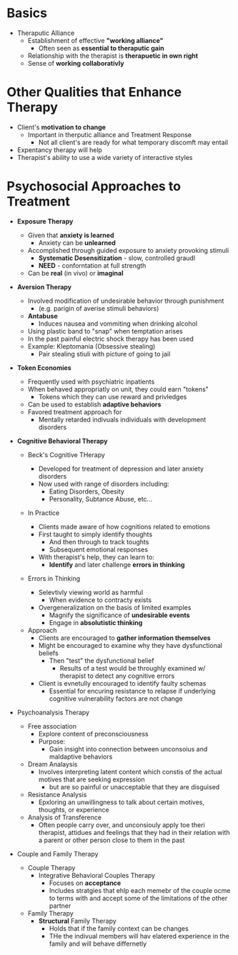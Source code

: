 Basics
======
- Theraputic Alliance
  * Establishment of effective **"working alliance"**
    - Often seen as **essential to theraputic gain**
  * Relationship with the therapist is **therapuetic in own right**
  * Sense of **working collaborativly**

Other Qualities that Enhance Therapy
====================================
- Client's **motivation to change** 
    * Important in therputic alliance and Treatment Response
        - Not all client's are ready for what temporary discomft may entail
- Expentancy therapy will help
- Therapist's ability to use a wide variety of interactive styles


Psychosocial Approaches to Treatment
====================================
- **Exposure Therapy**
    * Given that **anxiety is learned**
        - Anxiety can be **unlearned**
    * Accomplished through guided exposure to anxiety provoking stimuli
        - **Systematic Desensitization** - slow, controlled graudl
        - **NEED** - conforntation at full strength
    * Can be **real** (in vivo) or **imaginal**
    

- **Aversion Therapy**
    * Involved modification of undesirable behavior through punishment 
      - (e.g. parigin of averise stimuli behaviors)
    * **Antabuse**
      - Induces nausea and vommiting when drinking alcohol
    * Using plastic band to "snap" when temptation arises
    * In the past painful electric shock therapy has been used
    * Example: Kleptomania (Obsessive stealing)
      - Pair stealing stiuli with picture of going to jail

- **Token Economies**
    * Frequently used with psychiatric inpatients
    * When behaved appropriatly on unit, they could earn "tokens"
        - Tokens which they can use reward and privledges
    * Can be used to establish **adaptive behaviors**
    * Favored treatment approach for 
        - Mentally retarded indivuals individuals with development disorders

- **Cognitive Behavioral Therapy**
    * Beck's Cognitive THerapy
        - Developed for treatment of depression and later anxiety disorders
        - Now used with range of disorders including:
            * Eating Disorders, Obesity
            * Personality, Subtance Abuse, etc...
    * In Practice
      - Clients made aware of how cognitions related to emotions
      - First taught to simply identify thoughts
        * And then through to track toughts
        * Subsequent emotional responses
      * With therapist's help, they can learn to:
        - **Identify** and later challenge **errors in thinking**

    * Errors in Thinking
        - Selevtivly viewing world as harmful 
            * When evidence to contracty exists
        - Overgeneralization on the basis of limited examples
            * Magnify the significance of **undesirable events**
            * Engage in **absolutistic thinking**
    - Approach
      * Clients are encouraged to **gather information themselves**
      * Might be encouraged to examine why they have dysfunctional beliefs
        - Then "test" the dysfunctional belief
          * Results of a test would be throughly examined w/ therapist to detect any cognitive errors
      * Client is evnetully encouraged to identify faulty schemas
        - Essential for encuring resistance to relapse if underlying cognitive vulnerability factors are not change

- Psychoanalysis Therapy
    * Free association
      - Explore content of preconsciousness
      - Purpose:
        * Gain insight into connection between unconsoius and maldaptive behaviors
    * Dream Analaysis
      - Involves interpreting latent content which constis of the actual motives that are seeking expression
        * but are so painful or unacceptable that they are disguised
    * Resistance Analysis
      - Epxloring an unwillingness to talk about certain motives, thoughts, or experience
    * Analysis of Transference
      - Often people carry over, and unconsiouly apply toe theri therapist, attidues and feelings that they had in their relation with a parent or other person close to them in the past

- Couple and Family Therapy
    * Couple Therapy
      - Integrative Behavioral Couples Therapy
        * Focuses on **acceptance**
        * Includes stratgies that ehlp each memebr of the couple ocme to terms with and accept some of the limitations of the other partner
    * Family Therapy 
      - **Structural** Family Therapy
        * Holds that if the family context can be changes
        * THe the indivual members will hav elatered experience in the family and will behave differnetly
